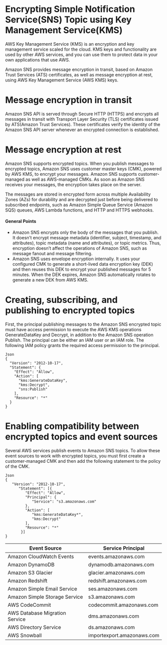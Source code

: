 # Encrypting Simple Notification Service(SNS) Topic using Key Management Service(KMS)

AWS Key Management Service (KMS) is an encryption and key management service scaled for the cloud. KMS keys and functionality are used by other AWS services, and you can use them to protect data in your own applications that use AWS.

Amazon SNS provides message encryption in transit, based on Amazon Trust Services (ATS) certificates, as well as message encryption at rest, using AWS Key Management Service (AWS KMS) keys.

# Message encryption in transit

 Amazon SNS API is served through Secure HTTP (HTTPS) and encrypts all messages in transit with Transport Layer Security (TLS) certificates issued by ATS(Amazon Trust Services). These certificates verify the identity of the Amazon SNS API server whenever an encrypted connection is established.

# Message encryption at rest
  Amazon SNS supports encrypted topics. When you publish messages to encrypted topics, Amazon SNS uses customer master keys (CMK), powered by AWS KMS, to encrypt your messages. Amazon SNS supports customer-managed as well as AWS-managed CMKs. As soon as Amazon SNS receives your messages, the encryption takes place on the server.
  
  The messages are stored in encrypted form across multiple Availability Zones (AZs) for durability and are decrypted just before being delivered to subscribed endpoints, such as Amazon Simple Queue Service (Amazon SQS) queues, AWS Lambda functions, and HTTP and HTTPS webhooks.

#### General Points
 - Amazon SNS encrypts only the body of the messages that you publish. It doesn’t encrypt message metadata (identifier, subject, timestamp, and attributes), topic metadata (name and attributes), or topic metrics. Thus, encryption doesn’t affect the operations of Amazon SNS, such as message fanout and message filtering.
 - Amazon SNS uses envelope encryption internally. It uses your configured CMK to generate a short-lived data encryption key (DEK) and then reuses this DEK to encrypt your published messages for 5 minutes. When the DEK expires, Amazon SNS automatically rotates to generate a new DEK from AWS KMS.

# Creating, subscribing, and publishing to encrypted topics
First, the principal publishing messages to the Amazon SNS encrypted topic must have access permission to execute the AWS KMS operations GenerateDataKey and Decrypt, in addition to the Amazon SNS operation Publish. The principal can be either an IAM user or an IAM role. The following IAM policy grants the required access permission to the principal.

```
Json
{
  "Version": "2012-10-17",
  "Statement": {
    "Effect": "Allow",
    "Action": [
      "kms:GenerateDataKey",
      "kms:Decrypt",
      "sns:Publish"
    ],
    "Resource": "*"
  }
}
```
# Enabling compatibility between encrypted topics and event sources
Several AWS services publish events to Amazon SNS topics. To allow these event sources to work with encrypted topics, you must first create a customer-managed CMK and then add the following statement to the policy of the CMK.
```
Json
{
   "Version": "2012-10-17",
      "Statement": [{
         "Effect": "Allow",
         "Principal": {
            "Service": "s3.amazonaws.com"
         },
         "Action": [
            "kms:GenerateDataKey*",
            "kms:Decrypt"
         ],
         "Resource": "*"
       }]
}
```


| Event Source | Service Principal |
|------|-------------|
| Amazon CloudWatch Events | events.amazonaws.com |
| Amazon DynamoDB |	dynamodb.amazonaws.com |
| Amazon S3 Glacier	| glacier.amazonaws.com |
| Amazon Redshift |	redshift.amazonaws.com |
| Amazon Simple Email Service |	ses.amazonaws.com |
| Amazon Simple Storage Service |	s3.amazonaws.com |
| AWS CodeCommit	| codecommit.amazonaws.com |
| AWS Database Migration Service |	dms.amazonaws.com |
| AWS Directory Service	| ds.amazonaws.com |
| AWS Snowball	| importexport.amazonaws.com |
